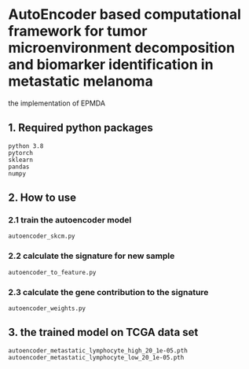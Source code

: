 
# **AutoEncoder based computational framework for tumor microenvironment decomposition and biomarker identification in metastatic melanoma**
the implementation of EPMDA
## 1. Required python packages
```
python 3.8
pytorch
sklearn
pandas
numpy
```
## 2. How to use
### 2.1 train the autoencoder model
```
autoencoder_skcm.py
```
### 2.2 calculate the signature for new sample
```
autoencoder_to_feature.py
```
### 2.3 calculate the gene contribution to the signature
```
autoencoder_weights.py
```
## 3. the trained model on TCGA data set

```
autoencoder_metastatic_lymphocyte_high_20_1e-05.pth
autoencoder_metastatic_lymphocyte_low_20_1e-05.pth
```
